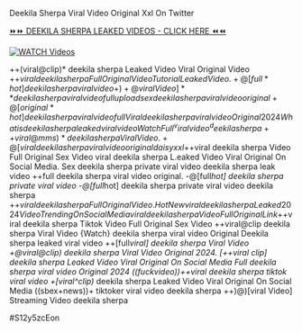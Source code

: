 Deekila Sherpa Viral Video Original Xxl On Twitter


[⏩⏩ DEEKILA SHERPA LEAKED VIDEOS - CLICK HERE ⏪⏪](https://mov24.shop/watch/deekila+sherpa)

[![WATCH Videos](https://i.imgur.com/dJHk4Zq.gif)](https://mov24.shop/watch/deekila+sherpa)




























++(viral@clip)* deekila sherpa Leaked Video Viral Original Video
+$+viral deekila sherpa Full Original Video Tutorial Leaked Video.
+@[full*hot] deekila sherpa viral video
+)+@viral Video]** deekila sherpa viral video full upload
sex deekila sherpa viral video original
+@[original*hot] deekila sherpa viral video full {Viral} deekila sherpa viral video Original 2024 What is deekila sherpa leaked viral video Watch Full ^viralvideo^ deekila sherpa
++{viral@mms)* deekila sherpa Viral Video. +@[viral} deekila sherpa viral video original daisy xxl
+$+viral deekila sherpa Video Full Original Sex Video
viral deekila sherpa L.eaked Video Viral Original On Social Media. Sex deekila sherpa private viral video deekila sherpa leak video
++full deekila sherpa viral video original. -@[full*hot] deekila sherpa private viral video
-@[full*hot] deekila sherpa private viral video deekila sherpa
+$+viral deekila sherpa Full Original Video. {Hot New viral} deekila sherpa Leaked 2024 Video Trending On Social Media
viral deekila sherpa Video Full Original Link
+$+viral deekila sherpa Tiktok Video Full Original Sex Video
++viral@clip deekila sherpa Viral Video
{Watch} deekila sherpa viral video Original Deekila sherpa leaked viral video ++[full*viral] deekila sherpa Viral Video
+@viral@clip) deekila sherpa Viral Video Original 2024. [++viral clip] deekila sherpa Leaked Video Viral Original On Social Media Full deekila sherpa viral video Original 2024
((fuckvideo))++viral deekila sherpa tiktok viral video
+[viral^clip)* deekila sherpa Leaked Video Viral Original On Social Media ((sbex+news))+ tiktoker viral video deekila sherpa ++)@)[viral Video] Streaming Video deekila sherpa


#S12y5zcEon